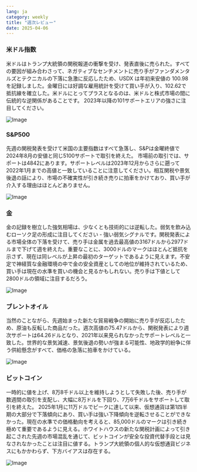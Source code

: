 ```yaml
---
lang: ja
category: weekly
title: "週次レビュー"
date: 2025-04-06
---
```


### 米ドル指数

米ドルはトランプ大統領の関税報道の衝撃を受け、発表直後に売られた。すべての要因が組み合わさって、ネガティブなセンチメントに売り手がファンダメンタルズとテクニカルの下落に急激に反応したため、USDX は年初来安値の 100.98 を記録しました。金曜日には好調な雇用統計を受けて買い手が入り、102.62で抵抗線を確立した。米ドルにとってプラスとなるのは、米ドルと株式市場の間に伝統的な逆関係があることです。 2023年以降の101サポートエリアの強さに注目してください。

![Image](https://markleighedu.github.io/img/Apr-2025/06-Apr-2025/usdindex.jpg)

### S&P500

先週の関税発表を受けて米国の主要指数はすべて急落し、S&Pは金曜終値で2024年8月の安値と同じ5100サポートで取引を終えた。  市場前の取引では、サポートは4842にあります。サポートレベルは2023年12月からさらに遡って2022年1月までの高値と一致していることに注意してください。相互関税や景気後退の話により、市場の不確実性が引き続き売りに拍車をかけており、買い手が介入する理由はほとんどありません。 

![Image](https://markleighedu.github.io/img/Apr-2025/06-Apr-2025/sp500.jpg)

### 金

金の記録を樹立した強気相場は、少なくとも技術的には逆転した。弱気を飲み込むローソク足の形成に注目してください - 強い弱気シグナルです。関税発表による市場全体の下落を受けて、売り手は金属を過去最高値の3167ドルから2977ドルまで下げて週を終えた。重要なことに、3000ドルのマークはほとんど抵抗を示さず、現在は同レベルが上昇の最初のターゲットであるように見えます。不安定で神経質な金融環境の中で金の安全資産としての地位が維持されているため、買い手は現在の水準を買いの機会と見るかもしれない。売り手は下値として2800ドルの領域に注目するだろう。 

![Image](https://markleighedu.github.io/img/Apr-2025/06-Apr-2025/gold.jpg)

### ブレントオイル

当然のことながら、先週始まった新たな貿易戦争の開始に売り手が反応したため、原油も反転した商品だった。週次高値の75.47ドルから、関税発表により週次サポートは64.26ドルとなり、2021年以来見られなかったサポートレベルと一致した。世界的な景気減速、景気後退の勢いが強まる可能性、地政学的紛争に伴う供給懸念がすべて、価格の急落に拍車をかけている。

![Image](https://markleighedu.github.io/img/Apr-2025/06-Apr-2025/brentoil.jpg)

### ビットコイン

一時的に値を上げ、8万8千ドル以上を維持しようとして失敗した後、売り手が数週間の取引を支配し、大幅に8万ドルを下回り、7万6千ドルをサポートして取引を終えた。 2025年1月に11万ドルでピークに達して以来、仮想通貨は第1四半期の大部分で下落傾向にあり、買い手は強い下降傾向を逆転させることができなかった。現在の水準での価格動向を考えると、85,000ドルのマークは引き続き極めて重要であるように見える。ホワイトハウスの新たな関税計画によって引き起こされた先週の市場混乱を通じて、ビットコインが安全な投資代替手段とは見なされなかったことは注目に値する。トランプ大統領の個人的な仮想通貨ビジネスにもかかわらず、下方バイアスは存在する。 

![Image](https://markleighedu.github.io/img/Apr-2025/06-Apr-2025/bitcoin.jpg)

